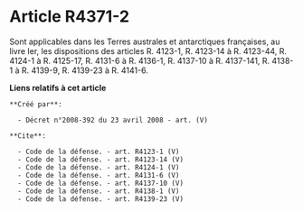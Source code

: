 # Article R4371-2

Sont applicables dans les Terres australes et antarctiques françaises, au livre Ier, les dispositions des articles R. 4123-1,
R. 4123-14 à R. 4123-44, R. 4124-1 à R. 4125-17, R. 4131-6 à R. 4136-1, R. 4137-10 à R. 4137-141, R. 4138-1 à R. 4139-9, R.
4139-23 à R. 4141-6.

**Liens relatifs à cet article**

	**Créé par**:

	  - Décret n°2008-392 du 23 avril 2008 - art. (V)

	**Cite**:

	  - Code de la défense. - art. R4123-1 (V)
	  - Code de la défense. - art. R4123-14 (V)
	  - Code de la défense. - art. R4124-1 (V)
	  - Code de la défense. - art. R4131-6 (V)
	  - Code de la défense. - art. R4137-10 (V)
	  - Code de la défense. - art. R4138-1 (V)
	  - Code de la défense. - art. R4139-23 (V)
